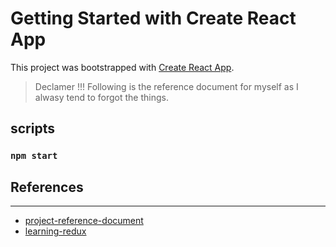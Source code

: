 # Getting Started with Create React App

This project was bootstrapped with [Create React App](https://github.com/facebook/create-react-app).


> Declamer !!! Following is the reference document for myself as I alwasy tend to forgot the things.


## scripts

### `npm start`
## References
---

- [project-reference-document](./reference.md "Reference File")
- [learning-redux](./learning-redux.md)

